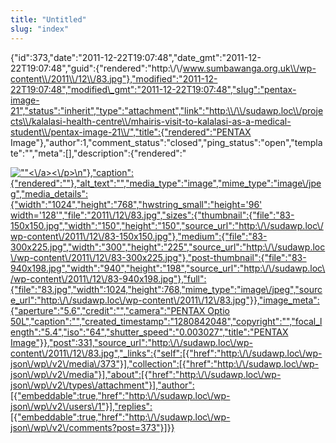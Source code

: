 ```yaml
---
title: "Untitled"
slug: "index"
---
```


{"id":373,"date":"2011-12-22T19:07:48","date\_gmt":"2011-12-22T19:07:48","guid":{"rendered":"http:\\/\\/www.sumbawanga.org.uk\\/wp-content\\/2011\\/12\\/83.jpg"},"modified":"2011-12-22T19:07:48","modified\_gmt":"2011-12-22T19:07:48","slug":"pentax-image-21","status":"inherit","type":"attachment","link":"http:\\/\\/sudawp.loc\\/projects\\/kalalasi-health-centre\\/mhairis-visit-to-kalalasi-as-a-medical-student\\/pentax-image-21\\/","title":{"rendered":"PENTAX Image"},"author":1,"comment\_status":"closed","ping\_status":"open","template":"","meta":\[\],"description":{"rendered":"

[![\"\"](\"http:\/\/sudawp.loc\/wp-content\/2011\/12\/83-300x225.jpg\")<\\/a><\\/p>\\n"},"caption":{"rendered":""},"alt\_text":"","media\_type":"image","mime\_type":"image\\/jpeg","media\_details":{"width":"1024","height":"768","hwstring\_small":"height='96' width='128'","file":"2011\\/12\\/83.jpg","sizes":{"thumbnail":{"file":"83-150x150.jpg","width":"150","height":"150","source\_url":"http:\\/\\/sudawp.loc\\/wp-content\\/2011\\/12\\/83-150x150.jpg"},"medium":{"file":"83-300x225.jpg","width":"300","height":"225","source\_url":"http:\\/\\/sudawp.loc\\/wp-content\\/2011\\/12\\/83-300x225.jpg"},"post-thumbnail":{"file":"83-940x198.jpg","width":"940","height":"198","source\_url":"http:\\/\\/sudawp.loc\\/wp-content\\/2011\\/12\\/83-940x198.jpg"},"full":{"file":"83.jpg","width":1024,"height":768,"mime\_type":"image\\/jpeg","source\_url":"http:\\/\\/sudawp.loc\\/wp-content\\/2011\\/12\\/83.jpg"}},"image\_meta":{"aperture":"5.6","credit":"","camera":"PENTAX Optio 50L","caption":"","created\_timestamp":"1280842048","copyright":"","focal\_length":"5.4","iso":"64","shutter\_speed":"0.003027","title":"PENTAX Image"}},"post":331,"source\_url":"http:\\/\\/sudawp.loc\\/wp-content\\/2011\\/12\\/83.jpg","\_links":{"self":\[{"href":"http:\\/\\/sudawp.loc\\/wp-json\\/wp\\/v2\\/media\\/373"}\],"collection":\[{"href":"http:\\/\\/sudawp.loc\\/wp-json\\/wp\\/v2\\/media"}\],"about":\[{"href":"http:\\/\\/sudawp.loc\\/wp-json\\/wp\\/v2\\/types\\/attachment"}\],"author":\[{"embeddable":true,"href":"http:\\/\\/sudawp.loc\\/wp-json\\/wp\\/v2\\/users\\/1"}\],"replies":\[{"embeddable":true,"href":"http:\\/\\/sudawp.loc\\/wp-json\\/wp\\/v2\\/comments?post=373"}\]}}](http:\/\/sudawp.loc\/wp-content\/2011\/12\/83.jpg)